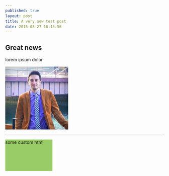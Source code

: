 ```yaml
---
published: true
layout: post
title: A very new test post
date: 2015-08-27 16:15:56
---
```





## Great news

lorem ipsum dolor

![enter image description here](/images/scott.jpg "this is scott")

----------

<div class="someclass" style="display:block; width: 150px; height: 100px; background-color:#99cc66;">some custom html</div>